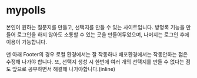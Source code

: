 # mypolls



본인이 원하는 질문지를 만들고, 선택지를 만들 수 있는 사이트입니다.
방명록 기능을 만들어 로그인을 하지 않아도 소통할 수 있는 곳을 만들어두었으며,
나머지는 로그인 후에 이용이 가능합니다. 

맨 아래 Footer의 경우 로컬 환경에서는 잘 작동하나 배포환경에서는 작동안하는 점은 수정해 나가야 합니다.
또, 선택지 생성 시 한번에 여러 개의 선택지를 만들 수 없다는 점도 앞으로 공부하면서 해결해 나가야합니다.(inline)
